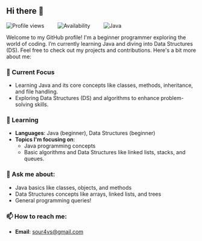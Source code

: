 ## Hi there 👋


![Profile views](https://komarev.com/ghpvc/?username=Sour4vS&color=blue) &nbsp;&nbsp;&nbsp; &nbsp;&nbsp;&nbsp; ![Availability](https://img.shields.io/badge/Status-Active-green) &nbsp;&nbsp;&nbsp; &nbsp;&nbsp;&nbsp; ![Java](https://img.shields.io/badge/Java-Beginner-orange) 

Welcome to my GitHub profile! I'm a beginner programmer exploring the world of coding. I’m currently learning Java and diving into Data Structures (DS). Feel free to check out my projects and contributions. Here's a bit more about me:

### 🔭 Current Focus
- Learning Java and its core concepts like classes, methods, inheritance, and file handling.
- Exploring Data Structures (DS) and algorithms to enhance problem-solving skills.

### 🌱 Learning
- **Languages**: Java (beginner), Data Structures (beginner)
- **Topics I'm focusing on**: 
  - Java programming concepts
  - Basic algorithms and Data Structures like linked lists, stacks, and queues.

### 💬 Ask me about:
- Java basics like classes, objects, and methods
- Data Structures concepts like arrays, linked lists, and trees
- General programming queries!

### 📫 How to reach me:
- **Email**: sour4vs@gmail.com



<!--
**Sour4vS/Sour4vS** is a ✨ _special_ ✨ repository because its `README.md` (this file) appears on your GitHub profile.

Here are some ideas to get you started:

- 🔭 I’m currently working on ...
- 🌱 I’m currently learning ...
- 👯 I’m looking to collaborate on ...
- 🤔 I’m looking for help with ...
- 💬 Ask me about ...
- 📫 How to reach me: ...
- 😄 Pronouns: ...
- ⚡ Fun fact: ...
-->
